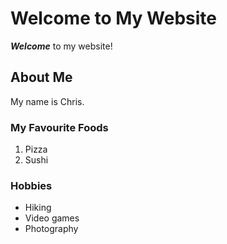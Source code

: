 # Welcome to My Website

***Welcome*** to my website!

## About Me

My name is Chris.

### My Favourite Foods

1. Pizza
2. Sushi

### Hobbies

- Hiking
- Video games
- Photography
